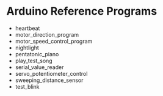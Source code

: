 # Arduino Reference Programs
* heartbeat
* motor_direction_program
* motor_speed_control_program
* nightlight
* pentatonic_piano
* play_test_song
* serial_value_reader
* servo_potentiometer_control
* sweeping_distance_sensor
* test_blink
